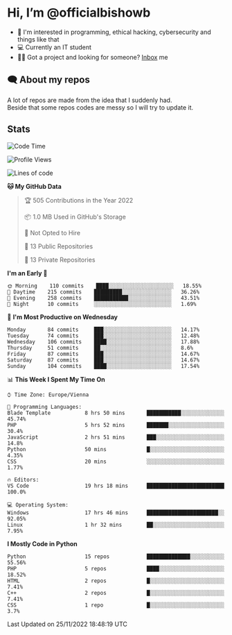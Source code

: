 # Hi, I’m @officialbishowb

- 👀 I'm interested in programming, ethical hacking, cybersecurity and things like that
- 💻 Currently an IT student
- 👩‍💻 Got a project and looking for someone? [Inbox](https://t.me/officialbishowb) me

## 🗨 About my repos
<p>A lot of repos are made from the idea that I suddenly had.<br>
Beside that some repos codes are messy so I will try to update it.</p>

## Stats
<!--START_SECTION:waka-->
![Code Time](http://img.shields.io/badge/Code%20Time-440%20hrs%2013%20mins-blue)

![Profile Views](http://img.shields.io/badge/Profile%20Views-0-blue)

![Lines of code](https://img.shields.io/badge/From%20Hello%20World%20I%27ve%20Written-1%20Million%20lines%20of%20code-blue)

**🐱 My GitHub Data** 

> 🏆 505 Contributions in the Year 2022
 > 
> 📦 1.0 MB Used in GitHub's Storage 
 > 
> 🚫 Not Opted to Hire
 > 
> 📜 13 Public Repositories 
 > 
> 🔑 13 Private Repositories  
 > 
**I'm an Early 🐤** 

```text
🌞 Morning    110 commits    ████░░░░░░░░░░░░░░░░░░░░░   18.55% 
🌆 Daytime    215 commits    █████████░░░░░░░░░░░░░░░░   36.26% 
🌃 Evening    258 commits    ███████████░░░░░░░░░░░░░░   43.51% 
🌙 Night      10 commits     ░░░░░░░░░░░░░░░░░░░░░░░░░   1.69%

```
📅 **I'm Most Productive on Wednesday** 

```text
Monday       84 commits     ███░░░░░░░░░░░░░░░░░░░░░░   14.17% 
Tuesday      74 commits     ███░░░░░░░░░░░░░░░░░░░░░░   12.48% 
Wednesday    106 commits    ████░░░░░░░░░░░░░░░░░░░░░   17.88% 
Thursday     51 commits     ██░░░░░░░░░░░░░░░░░░░░░░░   8.6% 
Friday       87 commits     ███░░░░░░░░░░░░░░░░░░░░░░   14.67% 
Saturday     87 commits     ███░░░░░░░░░░░░░░░░░░░░░░   14.67% 
Sunday       104 commits    ████░░░░░░░░░░░░░░░░░░░░░   17.54%

```


📊 **This Week I Spent My Time On** 

```text
⌚︎ Time Zone: Europe/Vienna

💬 Programming Languages: 
Blade Template           8 hrs 50 mins       ███████████░░░░░░░░░░░░░░   45.74% 
PHP                      5 hrs 52 mins       ███████░░░░░░░░░░░░░░░░░░   30.4% 
JavaScript               2 hrs 51 mins       ███░░░░░░░░░░░░░░░░░░░░░░   14.8% 
Python                   50 mins             █░░░░░░░░░░░░░░░░░░░░░░░░   4.35% 
CSS                      20 mins             ░░░░░░░░░░░░░░░░░░░░░░░░░   1.77%

🔥 Editors: 
VS Code                  19 hrs 18 mins      █████████████████████████   100.0%

💻 Operating System: 
Windows                  17 hrs 46 mins      ███████████████████████░░   92.05% 
Linux                    1 hr 32 mins        ██░░░░░░░░░░░░░░░░░░░░░░░   7.95%

```

**I Mostly Code in Python** 

```text
Python                   15 repos            ██████████████░░░░░░░░░░░   55.56% 
PHP                      5 repos             ████░░░░░░░░░░░░░░░░░░░░░   18.52% 
HTML                     2 repos             █░░░░░░░░░░░░░░░░░░░░░░░░   7.41% 
C++                      2 repos             █░░░░░░░░░░░░░░░░░░░░░░░░   7.41% 
CSS                      1 repo              █░░░░░░░░░░░░░░░░░░░░░░░░   3.7%

```



 Last Updated on 25/11/2022 18:48:19 UTC
<!--END_SECTION:waka-->
 

<!---
officialbishowb/officialbishowb is a ✨ special ✨ repository because its `README.md` (this file) appears on your GitHub profile.
You can click the Preview link to take a look at your changes.
--->
